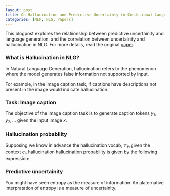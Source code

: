 ```yaml
---
layout: post
title: On Hallucination and Predictive Uncertainty in Conditional Language Generation
categories: [NLP, NLG, Papers]
---
```


This blogpost explores the relatiionship between predictive uncertainity and language generation, 
and the correlation between uncertainity and hallucination in NLG. For more details, read the 
original [paper](https://arxiv.org/abs/2103.15025). 

### What is Hallucination in NLG?

In Natural Language Generation, hallucination refers to the phenomenon where the model
generates false information not supported by input. 


For example, in the image caption task, if captions have descriptions not present in the image 
would indicate hallucination.


### Task: Image caption

The objective of the image caption task is to generate caption tokens $y_1, y_2, ...$ given the 
input image $x$.

### Hallucination probability

Supposing we know in advance the hallucination vocab, $\mathcal{V}_h$ given the context $c_i$, hallucination 
hallucination probability is given by the following expression:



### Predictive uncertainity

You might have seen entropy as the measure of information. An alaternative interpratation of entropy 
is a measure of uncertainity.


